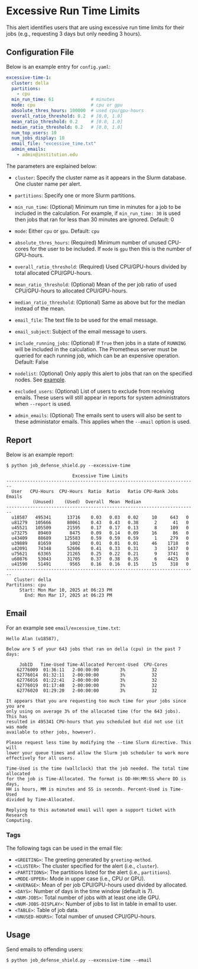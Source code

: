 # Excessive Run Time Limits

This alert identifies users that are using excessive run time limits for their jobs (e.g., requesting 3 days but only needing 3 hours).

## Configuration File

Below is an example entry for `config.yaml`:

```yaml
excessive-time-1:
  cluster: della
  partitions:
    - cpu
  min_run_time: 61              # minutes
  mode: cpu                     # cpu or gpu
  absolute_thres_hours: 100000  # used cpu/gpu-hours
  overall_ratio_threshold: 0.2  # [0.0, 1.0]
  mean_ratio_threshold: 0.2     # [0.0, 1.0]
  median_ratio_threshold: 0.2   # [0.0, 1.0]
  num_top_users: 10
  num_jobs_display: 10
  email_file: "excessive_time.txt"
  admin_emails:
    - admin@institution.edu
```

The parameters are explained below:

- `cluster`: Specify the cluster name as it appears in the Slurm database. One cluster name
per alert.

- `partitions`: Specify one or more Slurm partitions.

- `min_run_time`: (Optional) Minimum run time in minutes for a job to be included in the calculation. For example, if `min_run_time: 30` is used then jobs that ran for less than 30 minutes are ignored. Default: 0

- `mode`: Either `cpu` or `gpu`. Default: `cpu`

- `absolute_thres_hours`: (Required) Minimum number of unused CPU-cores for the user to be included. If `mode` is `gpu` then this is the number of GPU-hours.

- `overall_ratio_threshold`: (Required) Used CPU/GPU-hours divided by total allocated CPU/GPU-hours.

- `mean_ratio_threshold`: (Optional) Mean of the per job ratio of used CPU/GPU-hours to allocated CPU/GPU-hours.

- `median_ratio_threshold`: (Optional) Same as above but for the median instead of the mean.

- `email_file`: The text file to be used for the email message.

- `email_subject`: Subject of the email message to users.

- `include_running_jobs`: (Optional) If `True` then jobs in a state of `RUNNING` will be included in the calculation. The Prometheus server must be queried for each running job, which can be an expensive operation. Default: False

- `nodelist`: (Optional) Only apply this alert to jobs that ran on the specified nodes. See [example](../nodelist.md).

- `excluded_users`: (Optional) List of users to exclude from receiving emails. These users will still appear
in reports for system administrators when `--report` is used.

- `admin_emails`: (Optional) The emails sent to users will also be sent to these administator emails. This applies
when the `--email` option is used.

## Report

Below is an example report:

```
$ python job_defense_shield.py --excessive-time

                         Excessive Time Limits                          
------------------------------------------------------------------------
  User   CPU-Hours  CPU-Hours  Ratio  Ratio   Ratio CPU-Rank Jobs Emails
          (Unused)    (Used)  Overall  Mean  Median
------------------------------------------------------------------------
  u18587   495341      13716    0.03   0.03   0.02     10     643   0
  u81279   105666      80061    0.43   0.43   0.38      2      41   0
  u45521   105509      21595    0.17   0.17   0.13      8     109   0
  u73275    89469       8475    0.09   0.14   0.09     16      86   0
  u43409    88689     125583    0.59   0.59   0.59      1     279   0
  u39889    81659       1002    0.01   0.01   0.01     46    1718   0
  u42091    74348      52606    0.41   0.33   0.31      3    1437   0
  u75621    63365      21265    0.25   0.22   0.21      9    3741   0
  u60876    53043      31705    0.37   0.38   0.35      6    4425   0
  u41590    51491       9565    0.16   0.16   0.15     15     318   0
------------------------------------------------------------------------
   Cluster: della
Partitions: cpu
     Start: Mon Mar 10, 2025 at 06:23 PM
       End: Mon Mar 17, 2025 at 06:23 PM

```

## Email

For an example see `email/excessive_time.txt`:

```
Hello Alan (u18587),

Below are 5 of your 643 jobs that ran on della (cpu) in the past 7 days:

     JobID   Time-Used Time-Allocated Percent-Used  CPU-Cores
    62776009  01:36:11   2-00:00:00        3%          32    
    62776014  01:32:11   2-00:00:00        3%          32    
    62776016  01:22:41   2-00:00:00        3%          32    
    62776019  01:17:48   2-00:00:00        3%          32    
    62776020  01:29:20   2-00:00:00        3%          32    

It appears that you are requesting too much time for your jobs since you are
only using on average 3% of the allocated time (for the 643 jobs). This has
resulted in 495341 CPU-hours that you scheduled but did not use (it was made
available to other jobs, however).

Please request less time by modifying the --time Slurm directive. This will
lower your queue times and allow the Slurm job scheduler to work more
effectively for all users.

Time-Used is the time (wallclock) that the job needed. The total time allocated
for the job is Time-Allocated. The format is DD-HH:MM:SS where DD is days,
HH is hours, MM is minutes and SS is seconds. Percent-Used is Time-Used
divided by Time-Allocated.

Replying to this automated email will open a support ticket with Research
Computing.
```

### Tags

The following tags can be used in the email file:

- `<GREETING>`: The greeting generated by `greeting-method`.
- `<CLUSTER>`: The cluster specified for the alert (i.e., `cluster`).
- `<PARTITIONS>`: The partitions listed for the alert (i.e., `partitions`).
- `<MODE-UPPER>`: Mode in upper case (i.e., CPU or GPU).
- `<AVERAGE>`: Mean of per job CPU/GPU-hours used divided by allocated.
- `<DAYS>`: Number of days in the time window (default is 7).
- `<NUM-JOBS>`: Total number of jobs with at least one idle GPU.
- `<NUM-JOBS-DISPLAY>`: Number of jobs to list in table in email to user.
- `<TABLE>`: Table of job data.
- `<UNUSED-HOURS>`: Total number of unused CPU/GPU-hours.

## Usage

Send emails to offending users:

```
$ python job_defense_shield.py --excessive-time --email
```
